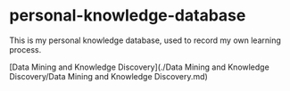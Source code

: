 # personal-knowledge-database

This is my personal knowledge database, used to record my own learning process.

[Data Mining and Knowledge Discovery](./Data Mining and Knowledge Discovery/Data Mining and Knowledge Discovery.md)